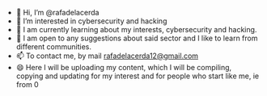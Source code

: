 - 👋 Hi, I’m @rafadelacerda
- 👀 I’m interested in cybersecurity and hacking
-  🌱 I am currently learning about my interests, cybersecurity and hacking.
- 💞️ I am open to any suggestions about said sector and I like to learn from different communities.
- 📫 To contact me, by mail rafadelacerda12@gmail.com
- 😄 Here I will be uploading my content, which I will be compiling, copying and updating for my interest and for people who start like me, ie from 0



<!---
rafadelacerda/rafadelacerda is a ✨ special ✨ repository because its `README.md` (this file) appears on your GitHub profile.
You can click the Preview link to take a look at your changes.
--->
